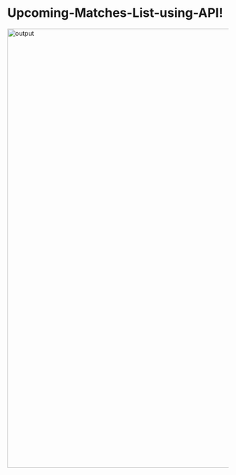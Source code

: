 # Upcoming-Matches-List-using-API!


<img width="1000" alt="output" src="https://github.com/user-attachments/assets/213bbd96-c3b4-4790-bbf6-0dfbb71236e2">

